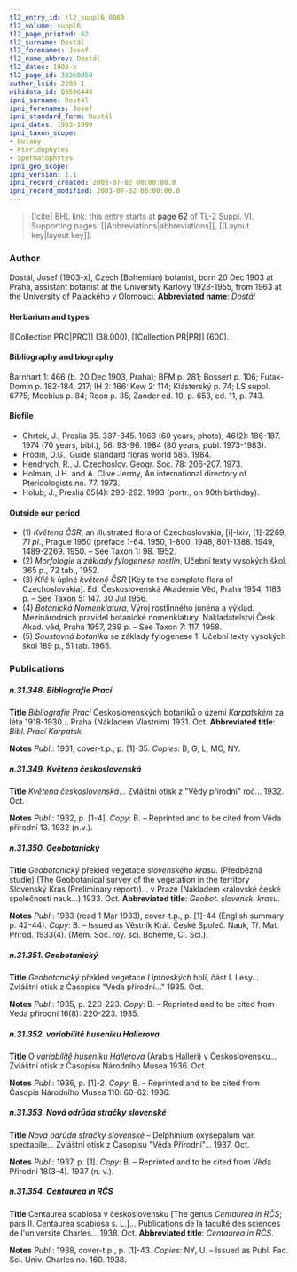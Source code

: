 ```yaml
---
tl2_entry_id: tl2_suppl6_0060
tl2_volume: suppl6
tl2_page_printed: 62
tl2_surname: Dostál
tl2_forenames: Josef
tl2_name_abbrev: Dostál
tl2_dates: 1903-x
tl2_page_id: 33260050
author_lsid: 2288-1
wikidata_id: Q3506448
ipni_surname: Dostál
ipni_forenames: Josef
ipni_standard_form: Dostál
ipni_dates: 1903-1999
ipni_taxon_scope: 
- Botany
- Pteridophytes
- Spermatophytes
ipni_geo_scope: 
ipni_version: 1.1
ipni_record_created: 2003-07-02 00:00:00.0
ipni_record_modified: 2003-07-02 00:00:00.0
---
```



> [!cite] BHL link: this entry starts at [page 62](https://www.biodiversitylibrary.org/page/33260050) of TL-2 Suppl. VI.
> Supporting pages: [[Abbreviations|abbreviations]], [[Layout key|layout key]].

### Author

Dostál, Josef (1903-x), Czech (Bohemian) botanist, born 20 Dec 1903 at Praha, assistant botanist at the University Karlovy 1928-1955, from 1963 at the University of Palackého v Olomouci. 
**Abbreviated name**: *Dostál*

#### Herbarium and types

[[Collection PRC|PRC]] (38.000), [[Collection PR|PR]] (600).

#### Bibliography and biography

Barnhart 1: 466 (b. 20 Dec 1903, Praha); BFM p. 281; Bossert p. 106; Futak-Domin p. 182-184, 217; IH 2: 166: Kew 2: 114; Klásterský p. 74; LS suppl. 6775; Moebius p. 84; Roon p. 35; Zander ed. 10, p. 653, ed. 11, p. 743.

#### Biofile

- Chrtek, J., Preslia 35. 337-345. 1963 (60 years, photo), 46(2): 186-187. 1974 (70 years, bibl.), 56: 93-96. 1984 (80 years, publ. 1973-1983).
- Frodin, D.G., Guide standard floras world 585. 1984.
- Hendrych, R., J. Czechoslov. Geogr. Soc. 78: 206-207. 1973.
- Holman, J.H. and A. Clive Jermy, An international directory of Pteridologists no. 77. 1973.
- Holub, J., Preslia 65(4): 290-292. 1993 (portr., on 90th birthday).

#### Outside our period

- (1) *Květena ČSR*, an illustrated flora of Czechoslovakia, \[i\]-lxiv, \[1\]-2269, *71 pl*., Prague 1950 (preface 1-64. 1950, 1-800. 1948, 801-1388. 1949, 1489-2269. 1950. – See Taxon 1: 98. 1952.
- (2) *Morfologie* a *základy fylogenese rostlin*, Učební texty vysokých škol. 365 p., 72 tab., 1952.
- (3) *Klič k* úplné *květeně ČSR* \[Key to the complete flora of Czechoslovakia\]. Ed. Československá Akadémie Věd, Praha 1954, 1183 p. – See Taxon 5: 147. 30 Jul 1956.
- (4) *Botanická Nomenklatura*, Výroj rostlinného junéna a výklad. Mezinárodnich pravidel botanické nomenklatury, Nakladatelstvi Česk. Akad. věd, Praha 1957, 269 p. – See Taxon 7: 117. 1958.
- (5) *Soustavná botanika* se základy fylogenese 1. Učební texty vysokých škol 189 p., 51 tab. 1965.

### Publications

##### n.31.348. Bibliografie Prací

**Title**
*Bibliografie Prací* Československých botaniků o území *Karpatském* za léta 1918-1930... Praha (Nákladem Vlastním) 1931. Oct.
**Abbreviated title**: *Bibl. Prací Karpatsk.*

**Notes**
*Publ*.: 1931, cover-t.p., p. \[1\]-35. *Copies*: B, G, L, MO, NY.

##### n.31.349. Květena československá

**Title**
*Květena československá*... Zvláštni otisk z "Vědy přirodní" roč... 1932. Oct.

**Notes**
*Publ*.: 1932, p. \[1-4\]. *Copy*: B. – Reprinted and to be cited from Věda přirodní 13. 1932 (n.v.).

##### n.31.350. Geobotanický

**Title**
*Geobotanický* překled vegetace *slovenského krasu*. (Předbězná studie) (The Geobotanical survey of the vegetation in the territory Slovenský Kras (Preliminary report))... v Praze (Nákladem královské české společnosti nauk...) 1933. Oct.
**Abbreviated title**: *Geobot. slovensk. krasu*.

**Notes**
*Publ*.: 1933 (read 1 Mar 1933), cover-t.p., p. \[1\]-44 (English summary p. 42-44). *Copy*: B. – Issued as Věstník Král. České Společ. Nauk, Tř. Mat. Přírod. 1933(4). (Mém. Soc. roy. sci. Bohême, Cl. Sci.).

##### n.31.351. Geobotanický

**Title**
*Geobotanický* překled vegetace *Liptovských* holí, část I. Lesy... Zvláštní otisk z Časopisu "Veda přirodní..." 1935. Oct.

**Notes**
*Publ*.: 1935, p. 220-223. *Copy*: B. – Reprinted and to be cited from Veda přirodní 16(8): 220-223. 1935.

##### n.31.352. variabílitě huseniku Hallerova

**Title**
O *variabílitě huseniku Hallerova* (Arabis Halleri) v Československu... Zvláštní otisk z Časopisu Národního Musea 1936. Oct.

**Notes**
*Publ*.: 1936, p. \[1\]-2. *Copy*: B. – Reprinted and to be cited from Časopis Národního Musea 110: 60-62. 1936.

##### n.31.353. Nová odrůda stračky slovenské

**Title**
*Nová odrůda stračky slovenské* – Delphinium oxysepalum var. spectabile... Zvláštní otisk z Časopisu "Věda Přírodní"... 1937. Oct.

**Notes**
*Publ*.: 1937, p. \[1\]. *Copy*: B. – Reprinted and to be cited from Věda Přirodní 18(3-4). 1937 (n. v.).

##### n.31.354. Centaurea in RČS

**Title**
Centaurea scabiosa v československu \[The genus *Centaurea in RČS*; pars II. Centaurea scabiosa s. L.\]... Publications de la faculté des sciences de l'université Charles... 1938. Oct.
**Abbreviated title**: *Centaurea in RČS*.

**Notes**
*Publ*.: 1938, cover-t.p., p. \[1\]-43. *Copies*: NY, U. – Issued as Publ. Fac. Sci. Univ. Charles no. 160. 1938.

